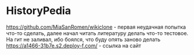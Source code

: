 # HistoryPedia
https://github.com/MiaSanRomen/wikiclone - первая неудачная попытка что-то сделать, далее начал читать литературу делать что-то тестовое. На гит не заливал, ибо боялся, что буду опять заново делать
https://a1466-31b7e.s2.deploy-f.com/ - ссылка на сайт
